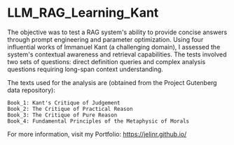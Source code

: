 # LLM_RAG_Learning_Kant

 The objective was to test a RAG system's ability to provide concise answers through prompt engineering and parameter optimization. Using four influential works of Immanuel Kant (a challenging domain), I assessed the system's contextual awareness and retrieval capabilities. The tests involved two sets of questions: direct definition queries and complex analysis questions requiring long-span context understanding.

The texts used for the analysis are (obtained from the Project Gutenberg data repository):

    Book_1: Kant's Critique of Judgement
    Book_2: The Critique of Practical Reason
    Book_3: The Critique of Pure Reason
    Book_4: Fundamental Principles of the Metaphysic of Morals

For more information, visit my Portfolio: https://jelinr.github.io/
